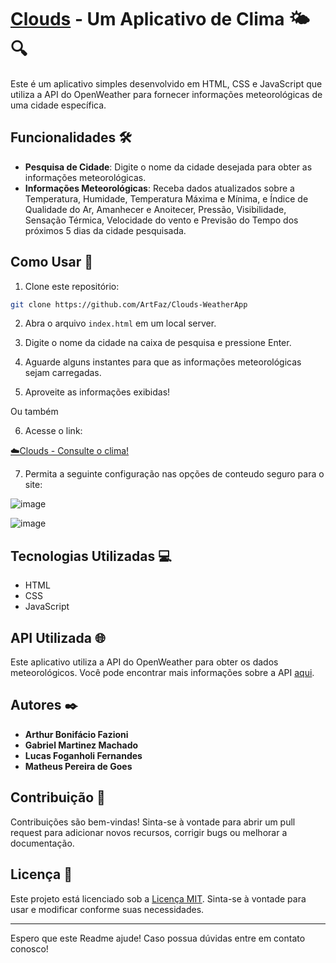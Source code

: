 # [Clouds](https://clouds-clima.netlify.app/#/current-location) - Um Aplicativo de Clima 🌤️🔍

Este é um aplicativo simples desenvolvido em HTML, CSS e JavaScript que utiliza a API do OpenWeather para fornecer informações meteorológicas de uma cidade específica.

## Funcionalidades 🛠️

- **Pesquisa de Cidade**: Digite o nome da cidade desejada para obter as informações meteorológicas.
- **Informações Meteorológicas**: Receba dados atualizados sobre a Temperatura, Humidade, Temperatura Máxima e Mínima, e Índice de Qualidade do Ar, Amanhecer e Anoitecer, Pressão, Visibilidade, Sensação Térmica, Velocidade do vento e Previsão do Tempo dos próximos 5 dias da cidade pesquisada.

## Como Usar 🚀

1. Clone este repositório:

```bash
git clone https://github.com/ArtFaz/Clouds-WeatherApp
```

2. Abra o arquivo `index.html` em um local server.

3. Digite o nome da cidade na caixa de pesquisa e pressione Enter.

4. Aguarde alguns instantes para que as informações meteorológicas sejam carregadas.

5. Aproveite as informações exibidas!

Ou também

6. Acesse o link:

[☁️Clouds - Consulte o clima!](https://clouds-clima.netlify.app/#/current-location)

7. Permita a seguinte configuração nas opções de conteudo seguro para o site:

![image](https://github.com/ArtFaz/Clouds-WeatherApp/assets/159386101/44b965bd-e7f3-4788-9b95-5858660822cc)

![image](https://github.com/ArtFaz/Clouds-WeatherApp/assets/159386101/852d39e2-c710-4fad-a795-7ae814d04bcc)



## Tecnologias Utilizadas 💻

- HTML
- CSS
- JavaScript

## API Utilizada 🌐

Este aplicativo utiliza a API do OpenWeather para obter os dados meteorológicos. Você pode encontrar mais informações sobre a API [aqui](https://openweathermap.org/api).

## Autores ✒️

* **Arthur Bonifácio Fazioni**
* **Gabriel Martinez Machado**
* **Lucas Foganholi Fernandes**
* **Matheus Pereira de Goes**




## Contribuição 🤝

Contribuições são bem-vindas! Sinta-se à vontade para abrir um pull request para adicionar novos recursos, corrigir bugs ou melhorar a documentação.

## Licença 📝

Este projeto está licenciado sob a [Licença MIT](https://opensource.org/licenses/MIT). Sinta-se à vontade para usar e modificar conforme suas necessidades.

---

Espero que este Readme ajude! Caso possua dúvidas entre em contato conosco!
